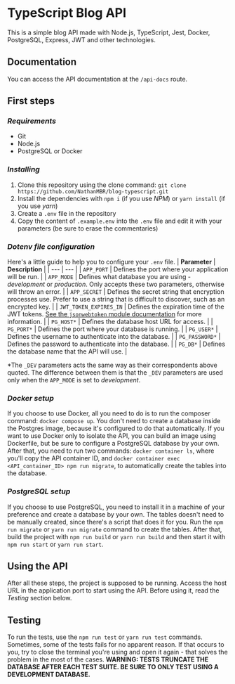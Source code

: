 # TypeScript Blog API
This is a simple blog API made with Node.js, TypeScript, Jest, Docker, PostgreSQL, Express, JWT and other technologies.

## Documentation
You can access the API documentation at the `/api-docs` route.

## First steps

### _Requirements_
* Git
* Node.js
* PostgreSQL or Docker

### _Installing_
1. Clone this repository using the clone command: `git clone https://github.com/NathanMBR/blog-typescript.git`
2. Install the dependencies with `npm i` (if you use _NPM_) or `yarn install` (if you use _yarn_)
3. Create a `.env` file in the repository
4. Copy the content of `.example.env` into the `.env` file and edit it with your parameters (be sure to erase the commentaries)

### _Dotenv file configuration_
Here's a little guide to help you to configure your `.env` file.
| **Parameter** | **Description** |
| --- | --- |
| `APP_PORT` | Defines the port where your application will be run. |
| `APP_MODE` | Defines what database you are using - *development* or *production*. Only accepts these two parameters, otherwise will throw an error. |
| `APP_SECRET` | Defines the secret string that encryption processes use. Prefer to use a string that is difficult to discover, such as an encrypted key. |
| `JWT_TOKEN_EXPIRES_IN` | Defines the expiration time of the JWT tokens. [See the `jsonwebtoken` module documentation](https://www.npmjs.com/package/jsonwebtoken) for more information. |
| `PG_HOST*` | Defines the database host URL for access. |
| `PG_PORT*` | Defines the port where your database is running. |
| `PG_USER*` | Defines the username to authenticate into the database. |
| `PG_PASSWORD*` | Defines the password to authenticate into the database. |
| `PG_DB*` | Defines the database name that the API will use. |

*The `_DEV` parameters acts the same way as their correspondents above quoted. The difference between them is that the `_DEV` parameters are used only when the `APP_MODE` is set to *development*.

### _Docker setup_
If you choose to use Docker, all you need to do is to run the composer command: `docker compose up`. You don't need to create a database inside the Postgres image, because it's configured to do that automatically. If you want to use Docker only to isolate the API, you can build an image using Dockerfile, but be sure to configure a PostgreSQL database by your own. After that, you need to run two commands: `docker container ls`, where you'll copy the API container ID, and `docker container exec <API_container_ID> npm run migrate`, to automatically create the tables into the database.

### _PostgreSQL setup_
If you choose to use PostgreSQL, you need to install it in a machine of your preference and create a database by your own. The tables doesn't need to be manually created, since there's a script that does it for you. Run the `npm run migrate` or `yarn run migrate` command to create the tables. After that, build the project with `npm run build` or `yarn run build` and then start it with `npm run start` or `yarn run start`.

## Using the API
After all these steps, the project is supposed to be running. Access the host URL in the application port to start using the API. Before using it, read the *Testing* section below.

## Testing
To run the tests, use the `npm run test` or `yarn run test` commands. Sometimes, some of the tests fails for no apparent reason. If that occurs to you, try to close the terminal you're using and open it again - that solves the problem in the most of the cases.
**WARNING: TESTS TRUNCATE THE DATABASE AFTER EACH TEST SUITE. BE SURE TO ONLY TEST USING A DEVELOPMENT DATABASE.**
